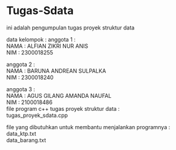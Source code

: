 # Tugas-Sdata
ini adalah pengumpulan tugas proyek struktur data   
    
data kelompok :
anggota 1 :  
NAMA : ALFIAN ZIKRI NUR ANIS    
NIM : 2300018255    

anggota 2 :     
NAMA : BARUNA ANDREAN SULPALKA      
NIM : 2300018240        

anggota 3 :    
NAMA : AGUS GILANG AMANDA NAUFAL        
NIM : 2100018486    
file program c++ tugas proyek struktur data :       
tugas_proyek_sdata.cpp 

file yang dibutuhkan untuk membantu menjalankan programnya :    
data_ktp.txt    
data_barang.txt
